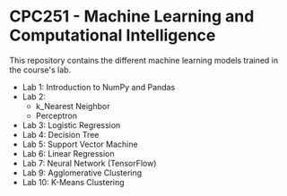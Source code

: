# CPC251 - Machine Learning and Computational Intelligence

This repository contains the different machine learning models trained in the course's lab.

- Lab 1: Introduction to NumPy and Pandas
- Lab 2:
  - k_Nearest Neighbor
  - Perceptron
- Lab 3: Logistic Regression
- Lab 4: Decision Tree
- Lab 5: Support Vector Machine
- Lab 6: Linear Regression
- Lab 7: Neural Network (TensorFlow)
- Lab 9: Agglomerative Clustering
- Lab 10: K-Means Clustering
